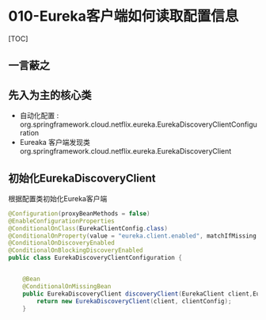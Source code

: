 # 010-Eureka客户端如何读取配置信息

[TOC]

## 一言蔽之



## 先入为主的核心类

- 自动化配置 : org.springframework.cloud.netflix.eureka.EurekaDiscoveryClientConfiguration
- Eureaka 客户端发现类 org.springframework.cloud.netflix.eureka.EurekaDiscoveryClient

## 初始化EurekaDiscoveryClient

根据配置类初始化Eureka客户端

```java
@Configuration(proxyBeanMethods = false)
@EnableConfigurationProperties
@ConditionalOnClass(EurekaClientConfig.class)
@ConditionalOnProperty(value = "eureka.client.enabled", matchIfMissing = true)
@ConditionalOnDiscoveryEnabled
@ConditionalOnBlockingDiscoveryEnabled
public class EurekaDiscoveryClientConfiguration {


	@Bean
	@ConditionalOnMissingBean
	public EurekaDiscoveryClient discoveryClient(EurekaClient client,EurekaClientConfig clientConfig) {
		return new EurekaDiscoveryClient(client, clientConfig);
	}
```

